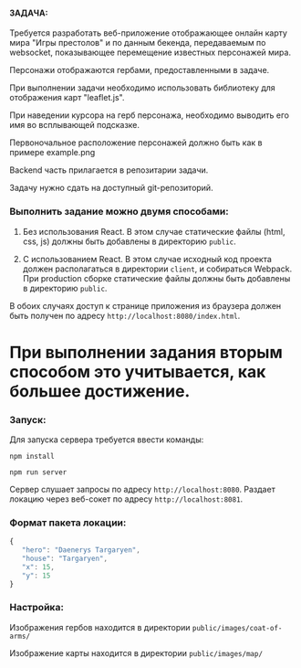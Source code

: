 #### ЗАДАЧА:
Требуется разработать веб-приложение отображающее онлайн карту мира "Игры престолов" и по данным бекенда, передаваемым по websocket, показывающее перемещение известных персонажей мира. 

Персонажи отображаются гербами, предоставленными в задаче.

При выполнении задачи необходимо использовать библиотеку для отображения карт "leaflet.js".

При наведении курсора на герб персонажа, необходимо выводить его имя во всплывающей подсказке.

Первоночальное расположение персонажей должно быть как в примере example.png

Backend часть прилагается в репозитарии задачи.

Задачу нужно сдать на доступный git-репозиторий.


### Выполнить задание можно двумя способами:

1. Без использования React. В этом случае статические файлы (html, css, js) должны быть добавлены в директорию `public`.

2. С использованием React. В этом случае исходный код проекта должен располагаться в директории `client`, и собираться Webpack. При production сборке статические файлы должны быть добавлены в директорию `public`.

В обоих случаях доступ к странице приложения из браузера должен быть получен по адресу `http://localhost:8080/index.html`.

# При выполнении задания вторым способом это учитывается, как большее достижение.


### Запуск:

Для запуска сервера требуется ввести команды:

`npm install`
 
`npm run server`
 
Сервер слушает запросы по адресу `http://localhost:8080`. Раздает локацию через веб-сокет по адресу `http://localhost:8081`. 


### Формат пакета локации:

```js
{
   "hero": "Daenerys Targaryen",
   "house": "Targaryen",
   "x": 15,
   "y": 15
}
```

### Настройка:

Изображения гербов находится в директории `public/images/coat-of-arms/`

Изображение карты находится в директории `public/images/map/`
